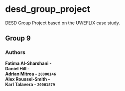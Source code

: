 # desd_group_project

DESD Group Project based on the UWEFLIX case study. </br>

## Group 9

### Authors

<b> Fatima Al-Sharshani - ``` ``` <br/>
<b> Daniel Hill - ``` ``` <br/>
<b> Adrian Mitrea - ```20000146``` <br/>
<b> Alex Roussel-Smith - ``` ``` <br/>
<b> Karl Talavera - ```20001879``` <br/>


